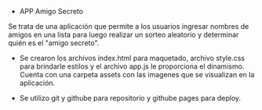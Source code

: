 * APP Amigo Secreto

Se trata de una aplicación que permite a los usuarios ingresar nombres de amigos en una lista para luego realizar un sorteo aleatorio y determinar quién es el "amigo secreto".

* Se crearon los archivos index.html para maquetado, archivo style.css para brindarle estilos y el archivo app.js le proporciona el dinamismo. Cuenta con una carpeta assets con las imagenes que se visualizan en la aplicación.


* Se utilizo git y githube para repositorio y githube pages para deploy.